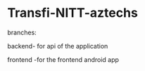 # Transfi-NITT-aztechs

branches:

backend- for api of the application

frontend -for the frontend android app
